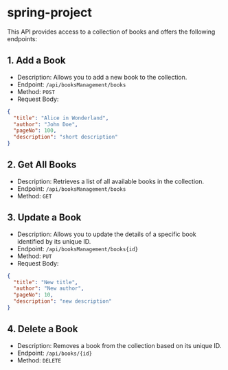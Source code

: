 # spring-project

This API provides access to a collection of books and offers the following endpoints:

## **1. Add a Book**

- Description: Allows you to add a new book to the collection.
- Endpoint: `/api/booksManagement/books`
- Method: `POST`
- Request Body:

```json
{
  "title": "Alice in Wonderland",
  "author": "John Doe",
  "pageNo": 100,
  "description": "short description"
}
```

## **2. Get All Books**

- Description: Retrieves a list of all available books in the collection.
- Endpoint: `/api/booksManagement/books`
- Method: `GET`

## **3. Update a Book**

- Description: Allows you to update the details of a specific book identified by its unique ID.
- Endpoint: `/api/booksManagement/books{id}`
- Method: `PUT`
- Request Body:

```json
{
  "title": "New title",
  "author": "New author",
  "pageNo": 10,
  "description": "new description"
}
```

## **4. Delete a Book**

- Description: Removes a book from the collection based on its unique ID.
- Endpoint: `/api/books/{id}`
- Method: `DELETE`